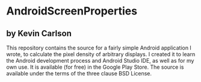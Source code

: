 AndroidScreenProperties
=======================

## by Kevin Carlson

This repository contains the source for a fairly simple Android application I wrote, to calculate the pixel density of arbitrary displays. I created it to learn the Android development process and Android Studio IDE, as well as for my own use. It is available (for free) in the Google Play Store. The source is available under the terms of the three clause  BSD License.
